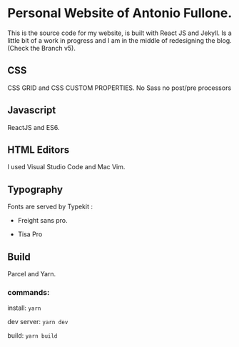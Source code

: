 # Personal Website of Antonio Fullone.

This is the source code for my website, is built with React JS and Jekyll.
Is a little bit of a work in progress and I am in the middle of redesigning the blog. (Check the Branch v5).

## CSS

CSS GRID and CSS CUSTOM PROPERTIES. No Sass no post/pre processors

## Javascript

ReactJS and ES6.

## HTML Editors

I used Visual Studio Code and Mac Vim.

## Typography

Fonts are served by Typekit :

- Freight sans pro.

- Tisa Pro

## Build

Parcel and Yarn.

### commands:

install: `yarn`

dev server: `yarn dev`

build: `yarn build`
